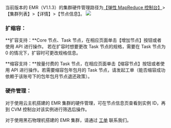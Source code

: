当前版本的 EMR（V1.1.3）的集群硬件管理路径为[【弹性 MapReduce 控制台】](https://console.cloud.tencent.com/emr)>【集群列表】>【详情】>【节点信息】。
![](https://main.qcloudimg.com/raw/f7f86327da79a30f81f4e805450264ac.png)
### 扩缩容： 
**扩容支持：**Core 节点、Task 节点，在相应页面单击【增加节点】按钮或者使用 API 进行操作。
若在扩容时想要更改 Task 节点的规格，需要在 Task 节点为 0 的情况下，扩容时可更改规格信息。

**缩容支持：**按量付费的 Task 节点，在相应页面单击【缩容节点】按钮或者使用 API 进行操作。若需要缩容包年包月的 Task 节点，请发起工单（能否缩容成功依赖于该账号下的包年包月节点退还政策）。

### 硬件管理：
对于使用云主机搭建的 EMR 集群的硬件管理，可在节点信息页查看到实例 ID，再到 CVM 控制台对该实例进行筛选后操作。

对于使用黑石物理机搭建的 EMR 集群，请通过 [工单](https://console.cloud.tencent.com/workorder/category) 联系我们。
